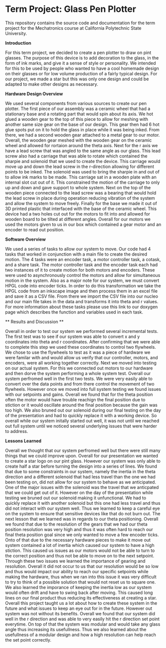 # Term Project: Glass Pen Plotter

This repository contains the source code and documentation for the term project for the Mechatronics course at California Polytechnic State University.

 **Introduction**
 
 For this term project, we decided to create a pen plotter to draw on pint glasses. The purpose of this device is to add decoration to the glass, in the form of ink marks, and give it a sense of style or personality. We intended for this to be used by people who wanted to have a cool homemade design on their glasses or for low volume production of a fairly typical design. For our project, we made a star but this was only one design and could be adapted to make other designs as necessary.
 
 **Hardware Design Overview**
 
 We used several components from various sources to create our pen plotter. The first piece of our assembly was a ceramic wheel that had a stationary base and a rotating part that would spin about its axis. We hot glued a wooden gear to the top of this piece to allow for meshing with another same size gear on the base of our design. This gear then had 6 hot glue spots put on it to hold the glass in place while it was being inked. From there, we had a second wooden gear attached to a metal gear to our motor. Overall, the wooden gear meshed with the wooden gear on the ceramic wheel and allowed for rortaion around the theta axis. Next for the r axis we have a lead screw that was angled to the same angle as our glass. This lead screw also had a carriage that was able to rotate which contained the sharpie and solenoid that we used to create the device. This carriage would move up and down the lead screw in the r-direction allowing for different points to be inked. The solenoid was used to bring the sharpie in and out of to allow ink marks to be made. This carriage sat in a wooden plate with an internal slot cut out of it. This constrained the motion of the carriage to only up and down and gave support to whole system. Next on the top of the wooden piece connected to the lead screw was a bearing that would hold the lead screw in place during operation reducing vibration of the system and allow the system to move freely. Finally for the base we made it out of 3D printed plastic that interfaced with the base of the ceramic wheel. This device had a two holes cut out for the motors to fit into and allowed for wooden board to be tilted at different angles. Overall for our motors we used the motors given to us in our box which contained a gear motor and an encoder to read out position.

 **Software Overview**
 
 We used a series of tasks to allow our system to move. Our code had 4 tasks that worked in conjunction with a main file to create the desired motion. The 4 tasks were an encoder task, a motor controller task, a cotask, and a share task. The motor controller task and the encoder task each had two instances of it to create motion for both motors and encoders. These were used to asynchronously control the motors and allow for simultaneous motion in the system. Also as a major note for our system, we must convert HPGL code into encoder ticks. In order to do this transformation we take the HPGL code from an inkscape image and then process them in an excel file and save it as a CSV file. From there we import the CSV file into our nucleo and our main file takes in the data and transforms it into theta and r values. For more information about these tasks please use this link to our doxygen page which describes the function and variables used in each task.
 
 ** Results and Discussion **
 
 Overall in order to test our system we performed several incremental tests. The first test was to see if our system was able to convert x and y coordinates into theta and r coordinates. After confirming that we were able to complete this step we used these coordinates to control two flywheels. We chose to use the flywheels to test as it was a piece of hardware we were familar with and would allow us verify that our controller, motors, and encoders, were all working together correctly. Next we moved into testing on our actual system. For this we connected out motors to our hardware and then dorve the system performing a whole system test. Overall our system perfromed well in the first two tests. We were very easily able to convert over the data points and from there control the movement of two flywheels. However once we moved into full system testing we found issues with our setpoints and gains. Overall we found that for the theta position often the motor would have trouble reachign the final position due to stiction or it would oscillate around the final position because the gain was too high. We also bruned out our solenoid during our final testing on the day of the presentation and had to quickly replace it with a working device. So overall while our system initally started out well, it was not until we reached out full system until we noticed several underlying issues that were harder to address.
 
 **Lessons Learned**
 
 Overall we thought that our system perfromed well but there were still many things that we could improve upon. Overall for our presentation we wanted to create a star logo on our pint glass. However our system was only able to create half a star before turning the design into a series of lines. We found that due to some constraints in our system, namely the inertia in the theta direction and a different solenoid that had less travel than the one we had been testing on, did not allow for our system to behave as we anticipated. One of the major issues with the solenoid was the travel that we anticpated that we could get out of it. However on the day of the presentation while testing we bruned out our solenoid making it unfunctional. We had to quickly replace it with another solenoid but this one had less travel and thus did not interact with our system well. Thus we learned to keep a careful eye on the system to ensure that sensitive devices like that do not burn out. The next lesson that we learned was in regards to our theta positioning. Overall we found that due to the resolution of the gears that we had our theta position resolution was very high and thus it was often hard to reach our final theta position goal since we only wanted to move a few encoder ticks. Onto of that due to the necessary hardware pieces to make it move out system contained a lot of inertia which caused our system to have a high stiction. This caused us issues as our motors would not be able to turn to the correct position and thus not be able to move on to the next setpoint. Through these two issues we learned the importance of gearing and resolution. Overall it did not occur to us that our resolution would be so low and thus would impact our ability to reach our specific setpoints while making the hardware, thus when we ran into this issue it was very difficult to try to think of a possible solution that would not reset us to square one. We also learned the imporance of keeping the inertia low as our system would often drift and have to swing back after moving. This caused long lines on our final product thus reducing its effectiveness at creating a star. Overall this project taught us a lot about how to create these system in the future and what issues to keep an eye out for in the future. However out system was not without its benefits. Overall we found that our system did well in the r direction and was able to very easily hit the r direction set point everytime. On top of that the system was modular and would take any glass angle thus increasing its usefullness. Thus we also learned about the usefullness of a modular design and how a high resolution can help reach the set point correctly. 